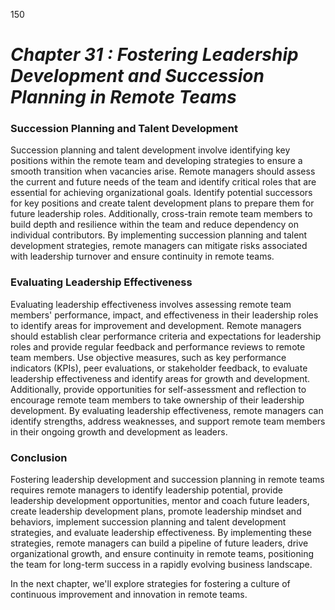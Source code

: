 150

# ***Chapter 31  : Fostering Leadership Development and Succession Planning in Remote Teams***


### **Succession Planning and Talent Development**

Succession planning and talent development involve identifying key positions within the remote team and developing strategies to ensure a smooth transition when vacancies arise. Remote managers should assess the current and future needs of the team and identify critical roles that are essential for achieving organizational goals. Identify potential successors for key positions and create talent development plans to prepare them for future leadership roles. Additionally, cross-train remote team members to build depth and resilience within the team and reduce dependency on individual contributors. By implementing succession planning and talent development strategies, remote managers can mitigate risks associated with leadership turnover and ensure continuity in remote teams.

### **Evaluating Leadership Effectiveness**

Evaluating leadership effectiveness involves assessing remote team members' performance, impact, and effectiveness in their leadership roles to identify areas for improvement and development. Remote managers should establish clear performance criteria and expectations for leadership roles and provide regular feedback and performance reviews to remote team members. Use objective measures, such as key performance indicators (KPIs), peer evaluations, or stakeholder feedback, to evaluate leadership effectiveness and identify areas for growth and development. Additionally, provide opportunities for self-assessment and reflection to encourage remote team members to take ownership of their leadership development. By evaluating leadership effectiveness, remote managers can identify strengths, address weaknesses, and support remote team members in their ongoing growth and development as leaders.

### **Conclusion**

Fostering leadership development and succession planning in remote teams requires remote managers to identify leadership potential, provide leadership development opportunities, mentor and coach future leaders, create leadership development plans, promote leadership mindset and behaviors, implement succession planning and talent development strategies, and evaluate leadership effectiveness. By implementing these strategies, remote managers can build a pipeline of future leaders, drive organizational growth, and ensure continuity in remote teams, positioning the team for long-term success in a rapidly evolving business landscape.

In the next chapter, we'll explore strategies for fostering a culture of continuous improvement and innovation in remote teams.
